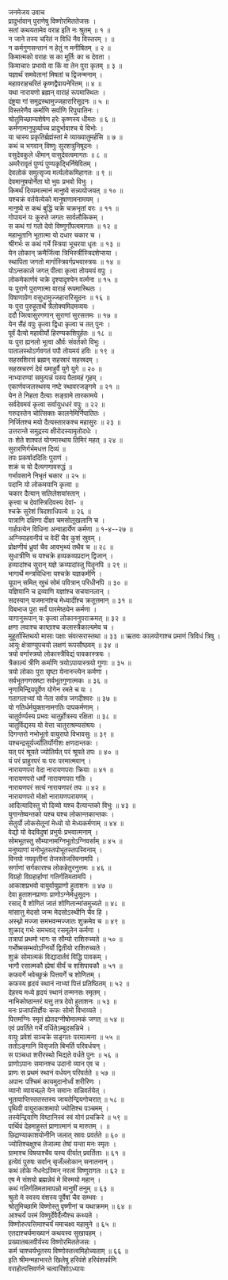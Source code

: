 जनमेजय उवाच  
प्रादुर्भावान् पुराणेषु विष्णोरमिततेजसः ।  
सतां कथयतामेव वराह इति नः श्रुतम् ॥ १ ॥  
न जाने तस्य चरितं न विधिं नैव विस्तरम् । ॥  
न कर्मगुणसन्तानं न हेतुं न मनीषितम् ॥ २ ॥  
किमात्मको वराहः स का मूर्तिः का च देवता ।  
किमाचारः प्रभावो वा किं वा तेन पुरा कृतम् ॥ ३ ॥  
यज्ञार्थं समवेतानां मिषतां च द्विजन्मनाम् ।  
महावराहचरितं कृष्णद्वैपायनेरितम् ॥ ४ ॥  
यथा नारायणो ब्रह्मन् वाराहं रूपमास्थितः ।  
दंष्ट्रया गां समुद्रस्थामुज्जहारारिसूदनः ॥ ५ ॥  
विस्तरेणैव कर्माणि सर्वाणि रिपुघातिनः ।  
श्रोतुमिच्छाम्यशेषेण हरेः कृष्णस्य धीमतः ॥ ६ ॥  
कर्मणामानुपूर्व्याच्च प्रादुर्भावाश्च ये विभोः ।  
या चास्य प्रकृतिर्ब्रह्मंस्तां मे व्याख्यातुमर्हसि ॥ ७ ॥  
कथं च भगवान् विष्णुः सुरशत्रुनिषूदनः ।  
वसुदेवकुले धीमान् वासुदेवत्वमागतः ॥ ८ ॥  
अमरैरावृतं पुण्यं पुण्यकृद्भिर्निषेवितम् ।  
देवलोकं समुत्सृज्य मर्त्यलोकमिहागतः ॥ ९ ॥  
देवमानुषयोर्नेता यो भुवः प्रभवो विभुः ।  
किमर्थं दिव्यमात्मानं मानुष्ये सन्न्ययोजयत् ॥ १० ॥  
यश्चक्रं वर्तयेत्येको मानुषाणामनामयम् ।  
मानुष्ये स कथं बुद्धिं चक्रे चक्रभृतां वरः ॥ ११ ॥  
गोपायनं यः कुरुते जगतः सार्वलौकिकम् ।  
स कथं गां गतो देवो विष्णुर्गोपत्वमागतः ॥ १२ ॥  
महाभूतानि भूतात्मा यो दधार चकार च ।  
श्रीगर्भः स कथं गर्भे स्त्रिया भूचरया धृतः ॥ १३ ॥  
येन लोकान् क्रमैर्जित्वा त्रिभिस्त्रींस्त्रिदशेप्सया ।  
स्थापिता जगतो मार्गास्त्रिवर्गप्रभवास्त्रयः ॥ १४ ॥  
योऽन्तकाले जगत् पीत्वा कृत्वा तोयमयं वपुः ।  
लोकमेकार्णवं चक्रे दृश्यादृश्येन वर्त्मना ॥ १५ ॥  
यः पुराणे पुराणात्मा वाराहं रूपमास्थितः ।  
विषाणाग्रेण वसुधामुज्जहारारिसूदनः ॥ १६ ॥  
यः पुरा पुरुहूतार्थे त्रैलोक्यमिदमव्ययः ।  
ददौ जित्वासुरगणान् सुराणां सुरसत्तमः ॥ १७ ॥  
येन सैंहं वपुः कृत्वा द्विधा कृत्वा च तत् पुनः ।  
पूर्वं दैत्यो महावीर्यो हिरण्यकशिपुर्हतः ॥ १८ ॥  
यः पुरा ह्यनलो भूत्वा और्वः संवर्तको विभुः ।  
पातालस्थोऽर्णवगतं पपौ तोयमयं हविः ॥ १९ ॥  
सहस्रशिरसं ब्रह्मन् सहस्रारं सहस्रदम् ।  
सहस्रचरणं देवं यमाहुर्वै युगे युगे ॥ २० ॥  
नाभ्यारण्यां समुत्पन्नं यस्य पैतामहं गृहम् ।  
एकार्णवजलस्थस्य नष्टे स्थावरजङ्गमे ॥ २१ ॥  
येन ते निहता दैत्याः सङ्ग्रामे तारकामये ।  
सर्वदेवमयं कृत्वा सर्वायुधधरं वपुः ॥ २२ ॥  
गरुदस्तेन चोत्सिक्तः कालनेमिर्निपातितः ।  
निर्जितश्च मयो दैत्यस्तारकश्च महासुरः ॥ २३ ॥  
उत्तरान्ते समुद्रस्य क्षीरोदस्यामृतोदधेः ।  
तः शेते शाश्वतं योगमास्थाय तिमिरं महत् ॥ २४ ॥  
सुरारणिर्गर्भमधत्त दिव्यं ॥  
    तपः प्रकर्षाददितिः पुराणं ।  
शक्रं च यो दैत्यगणावरुद्धं ॥  
    गर्भावसाने निभृतं चकार ॥ २५ ॥  
पदानि यो लोकमयानि कृत्वा ॥  
    चकार दैत्यान् सलिलेशयांस्तान् ।  
कृत्त्वा च देवांस्त्रिदिवस्य देवां- ॥  
    श्चक्रे सुरेशं त्रिदशाधिपत्ये ॥ २६ ॥  
पात्राणि दक्षिणा दीक्षा चमसोलूखलानि च ।  
गार्हपत्येन विधिना अन्वाहार्येण कर्मणा ॥ १-४--२७ ॥  
अग्निमाहवनीयं च वेदीं चैव कुशं स्रुवम् ।  
प्रोक्षणीयं ध्रुवां चैव आवभृथ्यं तथैव च ॥ २८ ॥  
सुधात्रीणि च यश्चक्रे हव्यकव्यप्रदान् द्विजान् ।  
हव्यादांश्च सुरान् यज्ञे क्रव्यादांस्तु पितॄनपि ॥ २९ ॥  
भागार्थे मन्त्रविधिना यश्चक्रे यज्ञकर्मणि ।  
यूपान् समित् स्रुचं सोमं पवित्रान् परिधीनपि ॥ ३० ॥  
यज्ञियानि च द्रव्याणि यज्ञांश्च सचयानलान् ।  
सदस्यान् यजमानांश्च मेध्यादींश्च क्रतूत्तमान् ॥ ३१ ॥  
विबभाज पुरा सर्वं पारमेष्ठ्येन कर्मणा ।  
यागानुरूपान् यः कृत्वा लोकाननुपराक्रमत् ॥ ३२ ॥  
क्षणा लवाश्च काष्ठाश्च कलास्त्रैकाल्यमेव च ।  
मुहूर्तास्तिथयो मासाः पक्षाः संवत्सरास्तथा ॥ ३३ ॥
ऋतवः कालयोगाश्च प्रमाणं त्रिविधं त्रिषु ।  
आयुः क्षेत्राण्युपचयो लक्षणं रूपसौष्ठवम् ॥ ३४ ॥  
त्रयो वर्णास्त्रयो लोकास्त्रैविद्यं पावकास्त्रयः ।  
त्रैकाल्यं त्रीणि कर्माणि त्रयोऽपायास्त्रयो गुणाः ॥ ३५ ॥  
त्रयो लोकाः पुरा सृष्टा येनानन्त्येन कर्मणा ।  
सर्वभूतगणस्रष्टा सर्वभूतगुणात्मकः ॥ ३६ ॥  
नृणामिन्द्रियपूर्वेण योगेन रमते च यः ।  
गतागताभ्यां यो नेता सर्वत्र जगदीश्वरः ॥ ३७ ॥  
यो गतिर्धर्मयुक्तानामगतिः पापकर्मणाम् ।  
चातुर्वर्ण्यस्य प्रभवः चातुर्होत्रस्य रक्षिता ॥ ३८ ॥  
चातुर्विद्यस्य यो वेत्ता चातुराश्रम्यसंश्रयः ।  
दिगन्तरो नभोभूतो वायुरापो विभावसुः ॥ ३९ ॥  
यश्चन्द्रसूर्यर्ज्योतिर्योगीशः क्षणदान्तकः ।  
यत् परं श्रूयते ज्योतिर्यत् परं श्रूयते तपः ॥ ४० ॥  
यं परं प्राहुरपरं यः परः परमात्मवान् ।  
नारायणपरा वेदा नारायणपराः क्रियाः ॥ ४१ ॥  
नारायणपरो धर्मो नारायणपरा गतिः ।  
नारायणपरं सत्यं नारायणपरं तपः ॥ ४२ ॥  
नारायणपरो मोक्षो नारायणपरायणम् ।  
आदित्यादिस्तु यो दिव्यो यश्च दैत्यान्तको विभुः ॥ ४३ ॥  
युगान्तेष्वन्तको यश्च यश्च लोकान्तकान्तकः ।  
सेतुर्यो लोकसेतूनां मेध्यो यो मेध्यकर्मणाम् ॥ ४४ ॥  
वेद्यो यो वेदविदुषां प्रभुर्यः प्रभवात्मनाम् ।  
सोमभूतस्तु सौम्यानामग्निभूतोऽग्निवर्साम् ॥ ४५ ॥  
मनुष्याणां मनोभूतस्तपोभूतस्तपस्विनाम् ।  
विनयो नयवृत्तीनां तेजस्तेजस्विनामपि ।  
सर्गाणां सर्गकारश्च लोकहेतुरनुत्तमः ॥ ४६ ॥  
विग्रहो विग्रहार्हाणां गतिर्गतिमतामपि ।  
आकाशप्रभवो वायुर्वायुप्राणो हुताशनः ॥ ४७ ॥  
देवा हुताशनप्राणाः प्राणोऽग्नेर्मधुसूदनः ।  
रसाद् वै शोणितं जातं शोणितान्मांसमुच्यते ॥ ४८ ॥  
मांसात्तु मेदसो जन्म मेदसोऽस्थीनि चैव हि ।  
अस्थ्नो मज्जा समभवन्मज्जातः शुक्रमेव च ॥ ४९ ॥  
शुक्राद् गर्भः समभवद् रसमूलेन कर्मणा ।  
तत्रापां प्रथमो भागः स सौम्यो राशिरुच्यते ॥ ५० ॥  
गर्भोष्मसम्भवोऽग्निर्यो द्वितीयो राशिरुच्यते ।  
शुक्रं सोमात्मकं विद्यादार्तवं विद्धि पावकम् ।  
भागौ रसात्मकौ ह्येषां वीर्यं च शशिपावकौ ॥ ५१ ॥  
कफवर्गे भवेच्छुक्रं पित्तवर्गे च शोणितम् ।  
कफस्य हृदयं स्थानं नाभ्यां पित्तं प्रतिष्ठितम् ॥ ५२ ॥  
देहस्य मध्ये हृदयं स्थानं तन्मनसः स्मृतम् ।  
नाभिकोष्ठान्तरं यत्तु तत्र देवो हुताशनः ॥ ५३ ॥  
मनः प्रजापतिर्ज्ञेयः कफः सोमो विभाव्यते ।  
पित्तमग्निः स्मृतं ह्येतदग्नीषोमात्मकं जगत् ॥ ५४ ॥  
एवं प्रवर्तिते गर्भे वर्धितेऽम्बुदसन्निभे ।  
वायुः प्रवेशं सञ्चक्रे सङ्गतः परमात्मना ॥ ५५ ॥  
ततोऽङ्गानि विसृजति बिभर्ति परिवर्धयन् ।  
स पञ्चधा शरीरस्थो भिद्यते वर्धते पुनः ॥ ५६ ॥  
प्राणोऽपानः समानश्च उदानो व्यान एव च ।  
प्राणः स प्रथमं स्थानं वर्धयन् परिवर्तते ॥ ५७ ॥  
अपानः पश्चिमं कायमुदानोर्ध्वं शरीरिणः ।  
व्यानो व्यायच्छ्ते येन समानः सन्निवर्तयेत् ।  
भूतावाप्तिस्ततस्तस्य जायतेन्द्रियगोचरात् ॥ ५८ ॥  
पृथिवी वायुराकाशमापो ज्योतिश्च पञ्चमम् ।  
तस्येन्द्रियाणि विष्टानिस्वं स्वं योगं प्रचक्रिरे ॥ ५९ ॥  
पार्थिवं देहमाहुस्तं प्राणात्मानं च मारुतम् । ॥  
छिद्राण्याकाशयोनीनि जलात् स्रावः प्रवर्तते ॥ ६० ॥  
ज्योतिश्चक्षुश्च तेजात्मा तेषां यन्ता मनः स्मृतः ।  
ग्रामाश्च विषयाश्चैव यस्य वीर्यात् प्रवर्तिताः ॥ ६१ ॥  
इत्येवं पुरुषः सर्वान् सृजँल्लोकान् सनातनान् ।  
कथं लोके नैधनेऽस्मिन् नरत्वं विष्णुरागतः ॥ ६२ ॥  
एष मे संशयो ब्रह्मन्नेवं मे विस्मयो महान् ।  
कथं गतिर्गतिमतामापन्नो मानुषीं तनुम् ॥ ६३ ॥  
श्रुतो मे स्वस्य वंशस्य पूर्वेषां चैव सम्भवः ।  
श्रोतुमिच्छामि विष्णोस्तु वृष्णीनां च यथाक्रमम् ॥ ६४ ॥  
आश्चर्यं परमं विष्णुर्देवैर्दैत्यैश्च कथ्यते ।  
विष्णोरुत्पत्तिमाश्चर्यं ममाचक्ष्व महामुने ॥ ६५ ॥  
एतदाश्चर्यमाख्यानं कथयस्व सुखावहम् ।  
प्रख्यातबलवीर्यस्य विष्णोरमिततेजसः ।  
कर्म चाश्चर्यभूतस्य विष्णोस्तत्त्वमिहोच्यताम् ॥ ६६ ॥  
इति श्रीमन्महाभारते खिलेषु हरिवंशे हरिवंशपर्वणि  
वराहोत्पत्तिवर्णने चत्वारिंशोऽध्यायः
